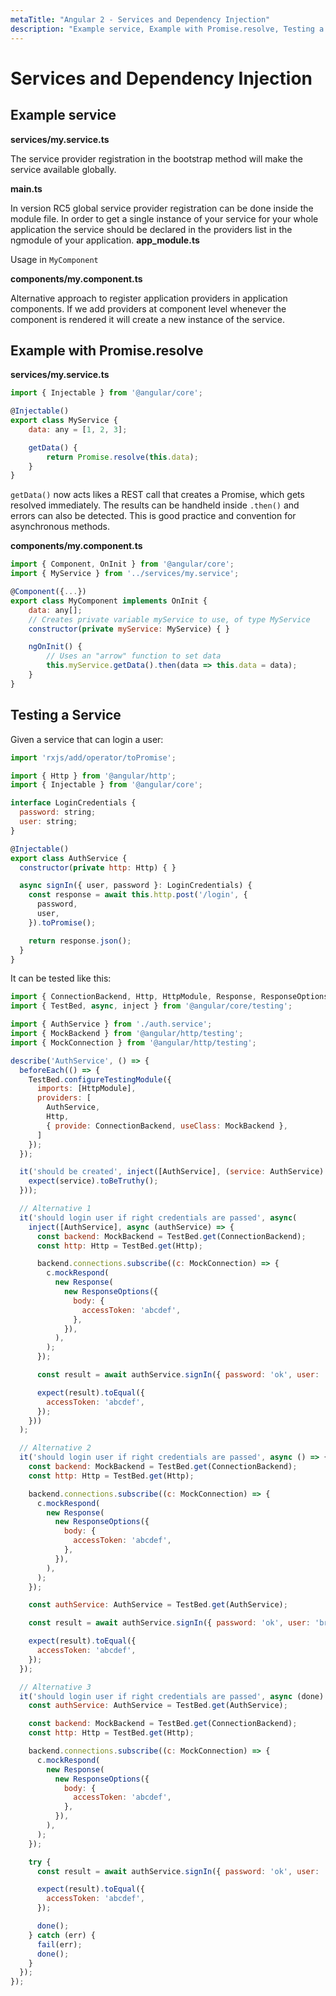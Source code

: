 ```yaml
---
metaTitle: "Angular 2 - Services and Dependency Injection"
description: "Example service, Example with Promise.resolve, Testing a Service"
---
```


# Services and Dependency Injection



## Example service


**services/my.service.ts**

The service provider registration in the bootstrap method will make the service available globally.

**main.ts**

In version RC5 global service provider registration can be done inside the module file.
In order to get a single instance of your service for your whole application the service should be declared in the providers list  in the ngmodule of your application.
**app_module.ts**

Usage in `MyComponent`

**components/my.component.ts**

Alternative approach to register application providers in application components.
If we add providers at component level whenever the component is rendered it will create a new instance of the service.



## Example with Promise.resolve


**services/my.service.ts**

```js
import { Injectable } from '@angular/core';

@Injectable()
export class MyService {
    data: any = [1, 2, 3];

    getData() {
        return Promise.resolve(this.data);
    }
}

```

`getData()` now acts likes a REST call that creates a Promise, which gets resolved immediately. The results can be handheld inside `.then()` and errors can also be detected. This is good practice and convention for asynchronous methods.

**components/my.component.ts**

```js
import { Component, OnInit } from '@angular/core';
import { MyService } from '../services/my.service';

@Component({...})
export class MyComponent implements OnInit {
    data: any[];
    // Creates private variable myService to use, of type MyService
    constructor(private myService: MyService) { }

    ngOnInit() {
        // Uses an "arrow" function to set data
        this.myService.getData().then(data => this.data = data);
    }
}

```



## Testing a Service


Given a service that can login a user:

```js
import 'rxjs/add/operator/toPromise';

import { Http } from '@angular/http';
import { Injectable } from '@angular/core';

interface LoginCredentials {
  password: string;
  user: string;
}

@Injectable()
export class AuthService {
  constructor(private http: Http) { }

  async signIn({ user, password }: LoginCredentials) {
    const response = await this.http.post('/login', {
      password,
      user,
    }).toPromise();

    return response.json();
  }
}

```

It can be tested like this:

```js
import { ConnectionBackend, Http, HttpModule, Response, ResponseOptions } from '@angular/http';
import { TestBed, async, inject } from '@angular/core/testing';

import { AuthService } from './auth.service';
import { MockBackend } from '@angular/http/testing';
import { MockConnection } from '@angular/http/testing';

describe('AuthService', () => {
  beforeEach(() => {
    TestBed.configureTestingModule({
      imports: [HttpModule],
      providers: [
        AuthService,
        Http,
        { provide: ConnectionBackend, useClass: MockBackend },
      ]
    });
  });

  it('should be created', inject([AuthService], (service: AuthService) => {
    expect(service).toBeTruthy();
  }));

  // Alternative 1
  it('should login user if right credentials are passed', async(
    inject([AuthService], async (authService) => {
      const backend: MockBackend = TestBed.get(ConnectionBackend);
      const http: Http = TestBed.get(Http);

      backend.connections.subscribe((c: MockConnection) => {
        c.mockRespond(
          new Response(
            new ResponseOptions({
              body: {
                accessToken: 'abcdef',
              },
            }),
          ),
        );
      });

      const result = await authService.signIn({ password: 'ok', user: 'bruno' });

      expect(result).toEqual({
        accessToken: 'abcdef',
      });
    }))
  );

  // Alternative 2
  it('should login user if right credentials are passed', async () => {
    const backend: MockBackend = TestBed.get(ConnectionBackend);
    const http: Http = TestBed.get(Http);

    backend.connections.subscribe((c: MockConnection) => {
      c.mockRespond(
        new Response(
          new ResponseOptions({
            body: {
              accessToken: 'abcdef',
            },
          }),
        ),
      );
    });

    const authService: AuthService = TestBed.get(AuthService);

    const result = await authService.signIn({ password: 'ok', user: 'bruno' });

    expect(result).toEqual({
      accessToken: 'abcdef',
    });
  });

  // Alternative 3
  it('should login user if right credentials are passed', async (done) => {
    const authService: AuthService = TestBed.get(AuthService);

    const backend: MockBackend = TestBed.get(ConnectionBackend);
    const http: Http = TestBed.get(Http);

    backend.connections.subscribe((c: MockConnection) => {
      c.mockRespond(
        new Response(
          new ResponseOptions({
            body: {
              accessToken: 'abcdef',
            },
          }),
        ),
      );
    });

    try {
      const result = await authService.signIn({ password: 'ok', user: 'bruno' });

      expect(result).toEqual({
        accessToken: 'abcdef',
      });

      done();
    } catch (err) {
      fail(err);
      done();
    }
  });
});

```


